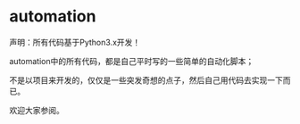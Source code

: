 # automation

声明：所有代码基于Python3.x开发！

automation中的所有代码，都是自己平时写的一些简单的自动化脚本；

不是以项目来开发的，仅仅是一些突发奇想的点子，然后自己用代码去实现一下而已。

欢迎大家参阅。
